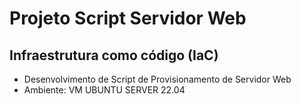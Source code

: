# Projeto Script Servidor Web

## Infraestrutura como código (IaC)
* Desenvolvimento de Script de Provisionamento de Servidor Web
* Ambiente: VM UBUNTU SERVER 22.04
